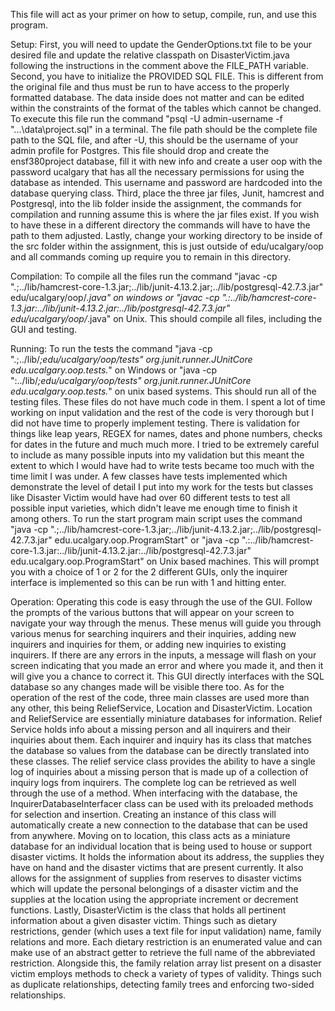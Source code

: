This file will act as your primer on how to setup, compile, run, and use this program.

Setup:
First, you will need to update the GenderOptions.txt file to be your desired file and update the relative classpath on DisasterVictim.java following the instructions in the comment above the FILE_PATH variable. Second, you have to initialize the PROVIDED SQL FILE. This is different from the original file and thus must be run to have access to the properly formatted database. The data inside does not matter and can be edited within the constraints of the format of the tables which cannot be changed. To execute this file run the command "psql -U admin-username -f "...\data\project.sql" in a terminal. The file path should be the complete file path to the SQL file, and after -U, this should be the username of your admin profile for Postgres. This file should drop and create the ensf380project database, fill it with new info and create a user oop with the password ucalgary that has all the necessary permissions for using the database as intended. This username and password are hardcoded into the database querying class. Third, place the three jar files, Junit, hamcrest and Postgresql, into the lib folder inside the assignment, the commands for compilation and running assume this is where the jar files exist. If you wish to have these in a different directory the commands will have to have the path to them adjusted. Lastly, change your working directory to be inside of the src folder within the assignment, this is just outside of edu/ucalgary/oop and all commands coming up require you to remain in this directory.

Compilation: 
To compile all the files run the command "javac -cp ".;../lib/hamcrest-core-1.3.jar;../lib/junit-4.13.2.jar;../lib/postgresql-42.7.3.jar" edu/ucalgary/oop/*.java" on windows or "javac -cp ".:../lib/hamcrest-core-1.3.jar:../lib/junit-4.13.2.jar:../lib/postgresql-42.7.3.jar" edu/ucalgary/oop/*.java" on Unix. This should compile all files, including the GUI and testing. 

Running:
To run the tests the command "java -cp ".;../lib/*;edu/ucalgary/oop/tests" org.junit.runner.JUnitCore edu.ucalgary.oop.tests.*" on Windows or "java -cp ":../lib/*;edu/ucalgary/oop/tests" org.junit.runner.JUnitCore edu.ucalgary.oop.tests.*" on unix based systems. This should run all of the testing files. These files do not have much code in them. I spent a lot of time working on input validation and the rest of the code is very thorough but I did not have time to properly implement testing. There is validation for things like leap years, REGEX for names, dates and phone numbers, checks for dates in the future and much much more. I tried to be extremely careful to include as many possible inputs into my validation but this meant the extent to which I would have had to write tests became too much with the time limit I was under. A few classes have tests implemented which demonstrate the level of detail I put into my work for the tests but classes like Disaster Victim would have had over 60 different tests to test all possible input varieties, which didn't leave me enough time to finish it among others. To run the start program main script uses the command "java -cp ".;../lib/hamcrest-core-1.3.jar;../lib/junit-4.13.2.jar;../lib/postgresql-42.7.3.jar" edu.ucalgary.oop.ProgramStart" or "java -cp ".:../lib/hamcrest-core-1.3.jar:../lib/junit-4.13.2.jar:../lib/postgresql-42.7.3.jar" edu.ucalgary.oop.ProgramStart" on Unix based machines. This will prompt you with a choice of 1 or 2 for the 2 different GUIs, only the inquirer interface is implemented so this can be run with 1 and hitting enter. 

Operation:
Operating this code is easy through the use of the GUI. Follow the prompts of the various buttons that will appear on your screen to navigate your way through the menus. These menus will guide you through various menus for searching inquirers and their inquiries, adding new inquirers and inquiries for them, or adding new inquiries to existing inquirers. If there are any errors in the inputs, a message will flash on your screen indicating that you made an error and where you made it, and then it will give you a chance to correct it. This GUI directly interfaces with the SQL database so any changes made will be visible there too. 
As for the operation of the rest of the code, three main classes are used more than any other, this being ReliefService, Location and DisasterVictim. Location and ReliefService are essentially miniature databases for information. Relief Service holds info about a missing person and all inquirers and their inquiries about them. Each inquirer and inquiry has its class that matches the database so values from the database can be directly translated into these classes. The relief service class provides the ability to have a single log of inquiries about a missing person that is made up of a collection of inquiry logs from inquirers. The complete log can be retrieved as well through the use of a method. When interfacing with the database, the InquirerDatabaseInterfacer class can be used with its preloaded methods for selection and insertion. Creating an instance of this class will automatically create a new connection to the database that can be used from anywhere. Moving on to location, this class acts as a miniature database for an individual location that is being used to house or support disaster victims. It holds the information about its address, the supplies they have on hand and the disaster victims that are present currently. It also allows for the assignment of supplies from reserves to disaster victims which will update the personal belongings of a disaster victim and the supplies at the location using the appropriate increment or decrement functions. Lastly, DisasterVictim is the class that holds all pertinent information about a given disaster victim. Things such as dietary restrictions, gender (which uses a text file for input validation) name, family relations and more. Each dietary restriction is an enumerated value and can make use of an abstract getter to retrieve the full name of the abbreviated restriction. Alongside this, the family relation array list present on a disaster victim employs methods to check a variety of types of validity. Things such as duplicate relationships, detecting family trees and enforcing two-sided relationships.
